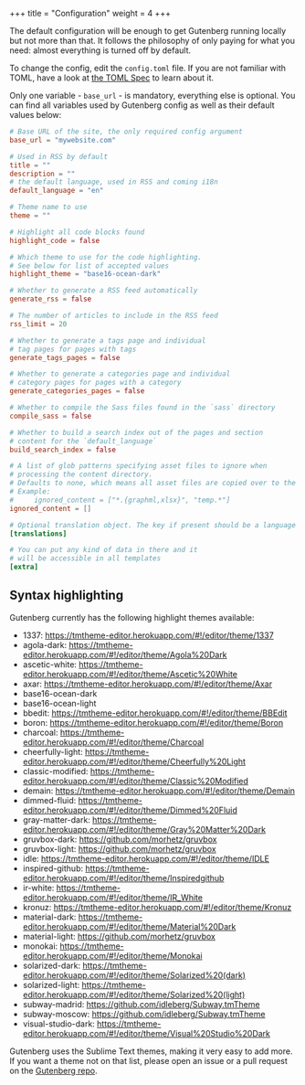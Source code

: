 +++
title = "Configuration"
weight = 4
+++

The default configuration will be enough to get Gutenberg running locally but not more than that.
It follows the philosophy of only paying for what you need: almost everything is turned off by default.

To change the config, edit the `config.toml` file.
If you are not familiar with TOML, have a look at [the TOML Spec](https://github.com/toml-lang/toml)
to learn about it.

Only one variable - `base_url` - is mandatory, everything else is optional. You can find all variables
used by Gutenberg config as well as their default values below:


```toml
# Base URL of the site, the only required config argument
base_url = "mywebsite.com"

# Used in RSS by default
title = ""
description = ""
# the default language, used in RSS and coming i18n
default_language = "en"

# Theme name to use
theme = ""

# Highlight all code blocks found
highlight_code = false

# Which theme to use for the code highlighting.
# See below for list of accepted values
highlight_theme = "base16-ocean-dark"

# Whether to generate a RSS feed automatically
generate_rss = false

# The number of articles to include in the RSS feed
rss_limit = 20

# Whether to generate a tags page and individual
# tag pages for pages with tags
generate_tags_pages = false

# Whether to generate a categories page and individual
# category pages for pages with a category
generate_categories_pages = false

# Whether to compile the Sass files found in the `sass` directory
compile_sass = false

# Whether to build a search index out of the pages and section
# content for the `default_language`
build_search_index = false

# A list of glob patterns specifying asset files to ignore when
# processing the content directory. 
# Defaults to none, which means all asset files are copied over to the public folder.
# Example:
#     ignored_content = ["*.{graphml,xlsx}", "temp.*"]
ignored_content = []

# Optional translation object. The key if present should be a language code
[translations]

# You can put any kind of data in there and it
# will be accessible in all templates
[extra]
```

## Syntax highlighting

Gutenberg currently has the following highlight themes available:

- 1337: https://tmtheme-editor.herokuapp.com/#!/editor/theme/1337
- agola-dark: https://tmtheme-editor.herokuapp.com/#!/editor/theme/Agola%20Dark
- ascetic-white: https://tmtheme-editor.herokuapp.com/#!/editor/theme/Ascetic%20White
- axar: https://tmtheme-editor.herokuapp.com/#!/editor/theme/Axar
- base16-ocean-dark
- base16-ocean-light 
- bbedit: https://tmtheme-editor.herokuapp.com/#!/editor/theme/BBEdit
- boron: https://tmtheme-editor.herokuapp.com/#!/editor/theme/Boron
- charcoal: https://tmtheme-editor.herokuapp.com/#!/editor/theme/Charcoal
- cheerfully-light: https://tmtheme-editor.herokuapp.com/#!/editor/theme/Cheerfully%20Light
- classic-modified: https://tmtheme-editor.herokuapp.com/#!/editor/theme/Classic%20Modified
- demain: https://tmtheme-editor.herokuapp.com/#!/editor/theme/Demain
- dimmed-fluid: https://tmtheme-editor.herokuapp.com/#!/editor/theme/Dimmed%20Fluid
- gray-matter-dark: https://tmtheme-editor.herokuapp.com/#!/editor/theme/Gray%20Matter%20Dark
- gruvbox-dark: https://github.com/morhetz/gruvbox
- gruvbox-light: https://github.com/morhetz/gruvbox
- idle: https://tmtheme-editor.herokuapp.com/#!/editor/theme/IDLE
- inspired-github: https://tmtheme-editor.herokuapp.com/#!/editor/theme/Inspiredgithub
- ir-white: https://tmtheme-editor.herokuapp.com/#!/editor/theme/IR_White
- kronuz: https://tmtheme-editor.herokuapp.com/#!/editor/theme/Kronuz
- material-dark: https://tmtheme-editor.herokuapp.com/#!/editor/theme/Material%20Dark
- material-light: https://github.com/morhetz/gruvbox
- monokai: https://tmtheme-editor.herokuapp.com/#!/editor/theme/Monokai
- solarized-dark: https://tmtheme-editor.herokuapp.com/#!/editor/theme/Solarized%20(dark)
- solarized-light: https://tmtheme-editor.herokuapp.com/#!/editor/theme/Solarized%20(light)
- subway-madrid: https://github.com/idleberg/Subway.tmTheme
- subway-moscow: https://github.com/idleberg/Subway.tmTheme
- visual-studio-dark: https://tmtheme-editor.herokuapp.com/#!/editor/theme/Visual%20Studio%20Dark

Gutenberg uses the Sublime Text themes, making it very easy to add more.
If you want a theme not on that list, please open an issue or a pull request on the [Gutenberg repo](https://github.com/Keats/gutenberg).
